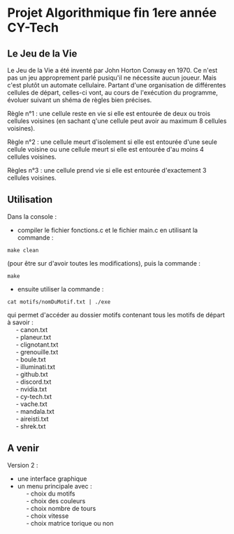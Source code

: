 # Projet Algorithmique fin 1ere année CY-Tech

## Le Jeu de la Vie

Le Jeu de la Vie a été inventé par John Horton Conway en 1970. Ce n'est pas un jeu approprement parlé pusiqu'il ne nécessite aucun joueur.
Mais c'est plutôt un automate cellulaire. Partant d'une organisation de différentes cellules de départ, celles-ci vont, au cours de l'exécution
du programme, évoluer suivant un shéma de règles bien précises.

Règle n°1 : une cellule reste en vie si elle est entourée de deux ou trois cellules voisines (en sachant q'une cellule peut avoir au maximum 8
cellules voisines).

Règle n°2 : une cellule meurt d'isolement si elle est entourée d'une seule cellule voisine ou une cellule meurt si elle est entourée d'au moins
4 cellules voisines.

Règles n°3 : une cellule prend vie si elle est entourée d'exactement 3 cellules voisines.

## Utilisation
  
Dans la console :    
- compiler le fichier fonctions.c et le fichier main.c en utilisant la commande :  
<pre><code>make clean</code></pre>  
(pour être sur d'avoir toutes les modifications), puis la commande :  
<pre><code>make</code></pre>  
- ensuite utiliser la commande :  
<pre><code>cat motifs/nomDuMotif.txt | ./exe</code></pre>  
qui permet d'accéder au dossier motifs contenant tous les motifs de départ à savoir :  
&nbsp;&nbsp;&nbsp;&nbsp; - canon.txt  
&nbsp;&nbsp;&nbsp;&nbsp; - planeur.txt  
&nbsp;&nbsp;&nbsp;&nbsp; - clignotant.txt  
&nbsp;&nbsp;&nbsp;&nbsp; - grenouille.txt  
&nbsp;&nbsp;&nbsp;&nbsp; - boule.txt  
&nbsp;&nbsp;&nbsp;&nbsp; - illuminati.txt  
&nbsp;&nbsp;&nbsp;&nbsp; - github.txt  
&nbsp;&nbsp;&nbsp;&nbsp; - discord.txt  
&nbsp;&nbsp;&nbsp;&nbsp; - nvidia.txt  
&nbsp;&nbsp;&nbsp;&nbsp; - cy-tech.txt  
&nbsp;&nbsp;&nbsp;&nbsp; - vache.txt  
&nbsp;&nbsp;&nbsp;&nbsp; - mandala.txt  
&nbsp;&nbsp;&nbsp;&nbsp; - aireisti.txt  
&nbsp;&nbsp;&nbsp;&nbsp; - shrek.txt  

## A venir  

Version 2 :  
- une interface graphique
- un menu principale avec :  
&nbsp;&nbsp;&nbsp;&nbsp; - choix du motifs  
&nbsp;&nbsp;&nbsp;&nbsp; - choix des couleurs  
&nbsp;&nbsp;&nbsp;&nbsp; - choix nombre de tours  
&nbsp;&nbsp;&nbsp;&nbsp; - choix vitesse  
&nbsp;&nbsp;&nbsp;&nbsp; - choix matrice torique ou non  

